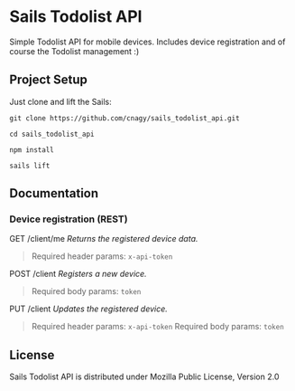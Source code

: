 # Sails Todolist API

Simple Todolist API for mobile devices. Includes device registration and of course the Todolist management :)

## Project Setup

Just clone and lift the Sails:

`git clone https://github.com/cnagy/sails_todolist_api.git`

`cd sails_todolist_api`

`npm install`

`sails lift`

## Documentation

### Device registration (REST)

GET 	/client/me
_Returns the registered device data._
>Required header params:
>`x-api-token`

POST 	/client
_Registers a new device._
>Required body params:
>`token`

PUT 	/client
_Updates the registered device._
>Required header params:
>`x-api-token`
>Required body params:
>`token`

## License

Sails Todolist API is distributed under Mozilla Public License, Version 2.0